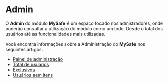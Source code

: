 # Admin

O **Admin** do módulo **MySafe** é um espaço focado nos admistradores, onde poderão consultar a utilização do módulo como um todo. Desde o total dos usuários até as funcionalidades mais utilizadas.

Você encontra informações sobre a Administração do **MySafe** nos seguintes artigos:

* [Painel de administração](/v3-32/docs/pt/mysafe-admin-panel)
* [Total de usuários](/v3-32/docs/pt/mysafe-total-users)
* [Exclusivos](/v3-32/docs/pt/mysafe-exclusive)
* [Usuários sem itens](/v3-32/docs/pt/mysafe-users-without-items)